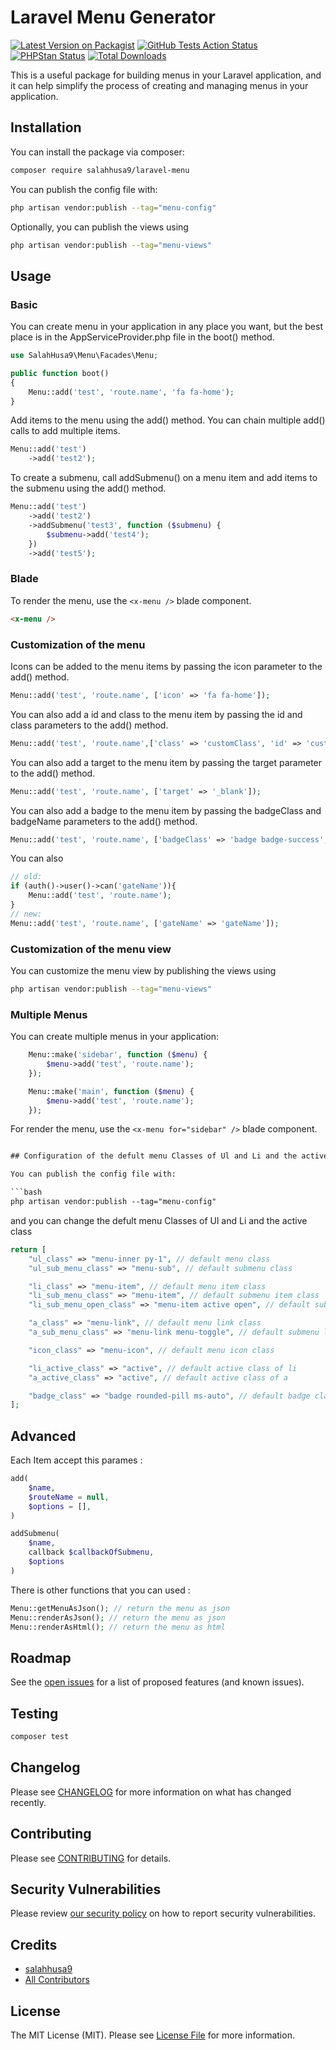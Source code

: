 # Laravel Menu Generator

[![Latest Version on Packagist](https://img.shields.io/packagist/v/salahhusa9/laravel-menu.svg?style=flat-square)](https://packagist.org/packages/salahhusa9/laravel-menu)
[![GitHub Tests Action Status](https://img.shields.io/github/actions/workflow/status/salahhusa9/laravel-menu/run-tests.yml?branch=main&label=tests&style=flat-square)](https://github.com/salahhusa9/laravel-menu/actions?query=workflow%3Arun-tests+branch%3Amain)
[![PHPStan Status](https://img.shields.io/github/actions/workflow/status/salahhusa9/laravel-menu/phpstan.yml?branch=main&label=PHPStan&style=flat-square)](https://github.com/salahhusa9/laravel-menu/actions?query=workflow%3A"Fix+PHP+code+style+issues"+branch%3Amain)
[![Total Downloads](https://img.shields.io/packagist/dt/salahhusa9/laravel-menu.svg?style=flat-square)](https://packagist.org/packages/salahhusa9/laravel-menu)

This is a useful package for building menus in your Laravel application, and it can help simplify the process of creating and managing menus in your application.

## Installation

You can install the package via composer:

```bash
composer require salahhusa9/laravel-menu
```

You can publish the config file with:

```bash
php artisan vendor:publish --tag="menu-config"
```

Optionally, you can publish the views using

```bash
php artisan vendor:publish --tag="menu-views"
```

## Usage

### Basic

You can create menu in your application in any place you want, but the best place is in the AppServiceProvider.php file in the boot() method.

```php
use SalahHusa9\Menu\Facades\Menu;

public function boot()
{
    Menu::add('test', 'route.name', 'fa fa-home');
}
```

Add items to the menu using the add() method. You can chain multiple add() calls to add multiple items.

```php
Menu::add('test')
    ->add('test2');
```

To create a submenu, call addSubmenu() on a menu item and add items to the submenu using the add() method.

```php
Menu::add('test')
    ->add('test2')
    ->addSubmenu('test3', function ($submenu) {
        $submenu->add('test4');
    })
    ->add('test5');
```

### Blade

To render the menu, use the `<x-menu />` blade component.

```html
<x-menu />
```

### Customization of the menu

Icons can be added to the menu items by passing the icon parameter to the add() method.

```php
Menu::add('test', 'route.name', ['icon' => 'fa fa-home']);
```

You can also add a id and class to the menu item by passing the id and class parameters to the add() method.

```php
Menu::add('test', 'route.name',['class' => 'customClass', 'id' => 'customId']);
```

You can also add a target to the menu item by passing the target parameter to the add() method.

```php
Menu::add('test', 'route.name', ['target' => '_blank']);
```

You can also add a badge to the menu item by passing the badgeClass and badgeName parameters to the add() method.

```php
Menu::add('test', 'route.name', ['badgeClass' => 'badge badge-success', 'badgeName' => 'New']);
```

You can also

```php
// old:
if (auth()->user()->can('gateName')){
    Menu::add('test', 'route.name');
}
// new:
Menu::add('test', 'route.name', ['gateName' => 'gateName']);
```

### Customization of the menu view

You can customize the menu view by publishing the views using

```bash
php artisan vendor:publish --tag="menu-views"
```

### Multiple Menus

You can create multiple menus in your application:

```php
    Menu::make('sidebar', function ($menu) {
        $menu->add('test', 'route.name');
    });

    Menu::make('main', function ($menu) {
        $menu->add('test', 'route.name');
    });
```

For render the menu, use the `<x-menu for="sidebar" />` blade component.

```html

## Configuration of the defult menu Classes of Ul and Li and the active class

You can publish the config file with:

```bash
php artisan vendor:publish --tag="menu-config"
```

and you can change the defult menu Classes of Ul and Li and the active class

```php
return [
    "ul_class" => "menu-inner py-1", // default menu class
    "ul_sub_menu_class" => "menu-sub", // default submenu class

    "li_class" => "menu-item", // default menu item class
    "li_sub_menu_class" => "menu-item", // default submenu item class
    "li_sub_menu_open_class" => "menu-item active open", // default submenu item class when open

    "a_class" => "menu-link", // default menu link class
    "a_sub_menu_class" => "menu-link menu-toggle", // default submenu link class

    "icon_class" => "menu-icon", // default menu icon class

    "li_active_class" => "active", // default active class of li
    "a_active_class" => "active", // default active class of a

    "badge_class" => "badge rounded-pill ms-auto", // default badge class
];
```

## Advanced

Each Item accept this parames :

```php
add(
    $name,
    $routeName = null,
    $options = [],
)

addSubmenu(
    $name,
    callback $callbackOfSubmenu,
    $options
)
```

There is other functions that you can used :

```php
Menu::getMenuAsJson(); // return the menu as json
Menu::renderAsJson(); // return the menu as json
Menu::renderAsHtml(); // return the menu as html
```

## Roadmap

See the [open issues](../../issues) for a list of proposed features (and known issues).

## Testing

```bash
composer test
```

## Changelog

Please see [CHANGELOG](CHANGELOG.md) for more information on what has changed recently.

## Contributing

Please see [CONTRIBUTING](CONTRIBUTING.md) for details.

## Security Vulnerabilities

Please review [our security policy](../../security/policy) on how to report security vulnerabilities.

## Credits

-   [salahhusa9](https://github.com/salahhusa9)
-   [All Contributors](../../contributors)

## License

The MIT License (MIT). Please see [License File](LICENSE.md) for more information.
